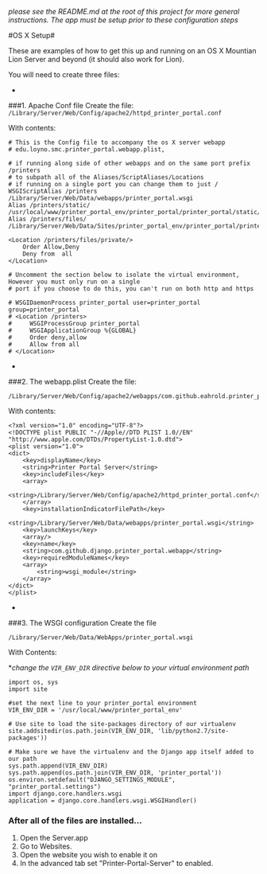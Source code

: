 *please see the README.md at the root of this project for more general instructions.  The app must be setup prior to these configuration steps*

#OS X Setup#

These are examples of how to get this up and running on an OS X Mountian Lion Server and beyond (it should also work for Lion).

You will need to create three files:

-
###1. Apache Conf file
Create the file: `/Library/Server/Web/Config/apache2/httpd_printer_portal.conf`

With contents:
```
# This is the Config file to accompany the os X server webapp
# edu.loyno.smc.printer_portal.webapp.plist,

# if running along side of other webapps and on the same port prefix /printers
# to subpath all of the Aliases/ScriptAliases/Locations
# if running on a single port you can change them to just /
WSGIScriptAlias /printers /Library/Server/Web/Data/webapps/printer_portal.wsgi
Alias /printers/static/ /usr/local/www/printer_portal_env/printer_portal/printer_portal/static/
Alias /printers/files/ /Library/Server/Web/Data/Sites/printer_portal_env/printer_portal/printer_portal/files/

<Location /printers/files/private/>
    Order Allow,Deny
    Deny from  all
</Location>

# Uncomment the section below to isolate the virtual environment, However you must only run on a single
# port if you choose to do this, you can't run on both http and https

# WSGIDaemonProcess printer_portal user=printer_portal group=printer_portal
# <Location /printers>
#     WSGIProcessGroup printer_portal
#     WSGIApplicationGroup %{GLOBAL}
#     Order deny,allow
#     Allow from all
# </Location>

```

-
###2. The webapp.plist
Create the file:
```
/Library/Server/Web/Config/apache2/webapps/com.github.eahrold.printer_portal.webapp.plist
```
With contents:
```
<?xml version="1.0" encoding="UTF-8"?>
<!DOCTYPE plist PUBLIC "-//Apple//DTD PLIST 1.0//EN" "http://www.apple.com/DTDs/PropertyList-1.0.dtd">
<plist version="1.0">
<dict>
	<key>displayName</key>
	<string>Printer Portal Server</string>
	<key>includeFiles</key>
	<array>
		<string>/Library/Server/Web/Config/apache2/httpd_printer_portal.conf</string>
	</array>
	<key>installationIndicatorFilePath</key>
	<string>/Library/Server/Web/Data/webapps/printer_portal.wsgi</string>
	<key>launchKeys</key>
	<array/>
	<key>name</key>
	<string>com.github.django.printer_portal.webapp</string>
	<key>requiredModuleNames</key>
	<array>
		<string>wsgi_module</string>
	</array>
</dict>
</plist>

```
-
###3. The WSGI configuration
Create the file
```
/Library/Server/Web/Data/WebApps/printer_portal.wsgi
```

With Contents:  

*_change the `VIR_ENV_DIR` directive below to your virtual environment path_ 

```
import os, sys
import site

#set the next line to your printer_portal environment
VIR_ENV_DIR = '/usr/local/www/printer_portal_env'

# Use site to load the site-packages directory of our virtualenv
site.addsitedir(os.path.join(VIR_ENV_DIR, 'lib/python2.7/site-packages'))

# Make sure we have the virtualenv and the Django app itself added to our path
sys.path.append(VIR_ENV_DIR)
sys.path.append(os.path.join(VIR_ENV_DIR, 'printer_portal'))
os.environ.setdefault("DJANGO_SETTINGS_MODULE", "printer_portal.settings")
import django.core.handlers.wsgi
application = django.core.handlers.wsgi.WSGIHandler()
```

### After all of the files are installed...

1. Open the Server.app  
2. Go to Websites.
3. Open the website you wish to enable it on  
4. In the advanced tab set "Printer-Portal-Server" to enabled.
